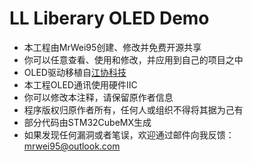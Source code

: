 # LL Liberary OLED Demo
  * 本工程由MrWei95创建、修改并免费开源共享
  * 你可以任意查看、使用和修改，并应用到自己的项目之中
  * OLED驱动移植自[江协科技](jiangxiekeji.com)
  * 本工程OLED通讯使用硬件IIC
  * 你可以修改本注释，请保留原作者信息
  * 程序版权归原作者所有，任何人或组织不得将其据为己有
  * 部分代码由STM32CubeMX生成
  * 如果发现任何漏洞或者笔误，欢迎通过邮件向我反馈：mrwei95@outlook.com
